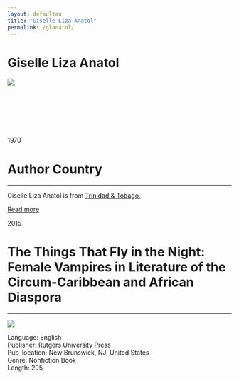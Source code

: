 ```yaml
---
layout: defaultau
title: "Giselle Liza Anatol"
permalink: /glanatol/
---
```

<!-- partial:index.partial.html -->
<div class="content">
    <h1>Giselle Liza Anatol</h1>
    <div class="quote">
        <div><img src="https://english.ku.edu/sites/english/files/styles/person_profile/public/images/person-profile/Anatol_Giselle%202020.jpg" class="logo"></div>
    </div>
    <div class="timeline">
        <div style="padding-bottom:100px;"></div>
        <div class="block">
            <div class="date right"><p class="right"> 1970 </p></div>
            <div class="dot"></div>
            <div class="left first">
              <div class="author_country">
                <h1>Author Country</h1><hr>
            <div class="aclocation"> <p>Giselle Liza Anatol is from <a href="http://localhost:4000/3">Trinidad & Tobago.</a></p></div>
              <div class="acreadmore">  <a href="NA" target="_blank">Read more</a></div>
            </div>
            </div>
        </div>
        <div class="block">
            <div class="date right"><p class="right">2015</p></div>
            <div class="dot"></div>
            <div class="left hide">
                <h1>The Things That Fly in the Night: Female Vampires in Literature of the Circum-Caribbean and African Diaspora</h1><hr>
                <p><img src="https://m.media-amazon.com/images/I/51jeQoEdruL._SY291_BO1,204,203,200_QL40_FMwebp_.jpg"></p>
                <p>Language: English<br/>
                Publisher: Rutgers University Press<br/>
                Pub_location: New Brunswick, NJ, United States<br/>
                Genre: Nonfiction Book<br/>
                Length: 295</p>
            </div>
        </div>
        <div id="footer">
